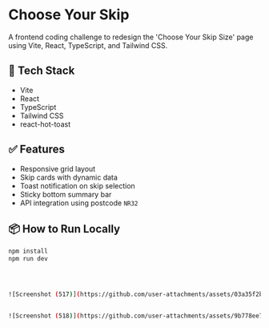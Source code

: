 # Choose Your Skip

A frontend coding challenge to redesign the 'Choose Your Skip Size' page using Vite, React, TypeScript, and Tailwind CSS.

## 🚀 Tech Stack
- Vite
- React
- TypeScript
- Tailwind CSS
- react-hot-toast

## ✅ Features
- Responsive grid layout
- Skip cards with dynamic data
- Toast notification on skip selection
- Sticky bottom summary bar
- API integration using postcode `NR32`


## 📦 How to Run Locally
```bash
npm install
npm run dev




![Screenshot (517)](https://github.com/user-attachments/assets/03a35f2b-b275-4425-905b-d691cc717d96)


![Screenshot (518)](https://github.com/user-attachments/assets/9b778ee7-0956-4f5c-a08f-52e9e4da2f6c)

